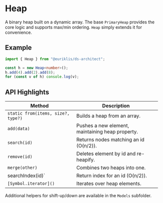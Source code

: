 # Heap<T>

A binary heap built on a dynamic array. The base `PrimaryHeap` provides the core logic and supports max/min ordering. `Heap` simply extends it for convenience.

## Example

```ts
import { Heap } from "@euriklis/ds-architect";

const h = new Heap<number>();
h.add(4).add(2).add(8);
for (const v of h) console.log(v);
```

## API Highlights

| Method                             | Description                                      |
| ---------------------------------- | ------------------------------------------------ |
| `static from(items, size?, type?)` | Builds a heap from an array.                     |
| `add(data)`                        | Pushes a new element, maintaining heap property. |
| `search(id)`                       | Returns nodes matching an id (O(n/2)).           |
| `remove(id)`                       | Deletes element by id and re-heapify.            |
| `merge(other)`                     | Combines two heaps into one.                     |
| searchIndex(id)`                   | Return index for an id (O(n/2)).                 |
| `[Symbol.iterator]()`              | Iterates over heap elements.                     |

Additional helpers for shift-up/down are available in the `Models` subfolder.
